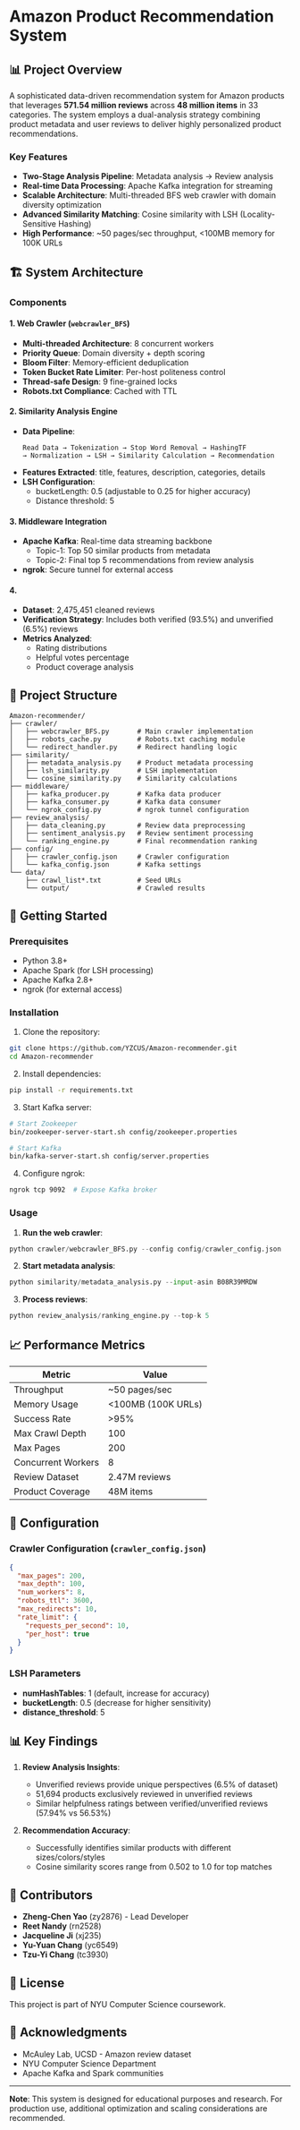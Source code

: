# Amazon Product Recommendation System

## 📊 Project Overview

A sophisticated data-driven recommendation system for Amazon products that leverages **571.54 million reviews** across **48 million items** in 33 categories. The system employs a dual-analysis strategy combining product metadata and user reviews to deliver highly personalized product recommendations.

### Key Features
- **Two-Stage Analysis Pipeline**: Metadata analysis → Review analysis
- **Real-time Data Processing**: Apache Kafka integration for streaming
- **Scalable Architecture**: Multi-threaded BFS web crawler with domain diversity optimization
- **Advanced Similarity Matching**: Cosine similarity with LSH (Locality-Sensitive Hashing)
- **High Performance**: ~50 pages/sec throughput, <100MB memory for 100K URLs

## 🏗️ System Architecture

### Components

#### 1. Web Crawler (`webcrawler_BFS`)
- **Multi-threaded Architecture**: 8 concurrent workers
- **Priority Queue**: Domain diversity + depth scoring
- **Bloom Filter**: Memory-efficient deduplication
- **Token Bucket Rate Limiter**: Per-host politeness control
- **Thread-safe Design**: 9 fine-grained locks
- **Robots.txt Compliance**: Cached with TTL

#### 2. Similarity Analysis Engine
- **Data Pipeline**:
  ```
  Read Data → Tokenization → Stop Word Removal → HashingTF 
  → Normalization → LSH → Similarity Calculation → Recommendation
  ```
- **Features Extracted**: title, features, description, categories, details
- **LSH Configuration**: 
  - bucketLength: 0.5 (adjustable to 0.25 for higher accuracy)
  - Distance threshold: 5

#### 3. Middleware Integration
- **Apache Kafka**: Real-time data streaming backbone
  - Topic-1: Top 50 similar products from metadata
  - Topic-2: Final top 5 recommendations from review analysis
- **ngrok**: Secure tunnel for external access

#### 4. 
- **Dataset**: 2,475,451 cleaned reviews
- **Verification Strategy**: Includes both verified (93.5%) and unverified (6.5%) reviews
- **Metrics Analyzed**:
  - Rating distributions
  - Helpful votes percentage
  - Product coverage analysis

## 📁 Project Structure

```
Amazon-recommender/
├── crawler/
│   ├── webcrawler_BFS.py       # Main crawler implementation
│   ├── robots_cache.py         # Robots.txt caching module
│   └── redirect_handler.py     # Redirect handling logic
├── similarity/
│   ├── metadata_analysis.py    # Product metadata processing
│   ├── lsh_similarity.py       # LSH implementation
│   └── cosine_similarity.py    # Similarity calculations
├── middleware/
│   ├── kafka_producer.py       # Kafka data producer
│   ├── kafka_consumer.py       # Kafka data consumer
│   └── ngrok_config.py         # ngrok tunnel configuration
├── review_analysis/
│   ├── data_cleaning.py        # Review data preprocessing
│   ├── sentiment_analysis.py   # Review sentiment processing
│   └── ranking_engine.py       # Final recommendation ranking
├── config/
│   ├── crawler_config.json     # Crawler configuration
│   └── kafka_config.json       # Kafka settings
└── data/
    ├── crawl_list*.txt         # Seed URLs
    └── output/                 # Crawled results

```

## 🚀 Getting Started

### Prerequisites
- Python 3.8+
- Apache Spark (for LSH processing)
- Apache Kafka 2.8+
- ngrok (for external access)

### Installation

1. Clone the repository:
```bash
git clone https://github.com/YZCUS/Amazon-recommender.git
cd Amazon-recommender
```

2. Install dependencies:
```bash
pip install -r requirements.txt
```

3. Start Kafka server:
```bash
# Start Zookeeper
bin/zookeeper-server-start.sh config/zookeeper.properties

# Start Kafka
bin/kafka-server-start.sh config/server.properties
```

4. Configure ngrok:
```bash
ngrok tcp 9092  # Expose Kafka broker
```

### Usage

1. **Run the web crawler**:
```python
python crawler/webcrawler_BFS.py --config config/crawler_config.json
```

2. **Start metadata analysis**:
```python
python similarity/metadata_analysis.py --input-asin B08R39MRDW
```

3. **Process reviews**:
```python
python review_analysis/ranking_engine.py --top-k 5
```

## 📈 Performance Metrics

| Metric | Value |
|--------|-------|
| Throughput | ~50 pages/sec |
| Memory Usage | <100MB (100K URLs) |
| Success Rate | >95% |
| Max Crawl Depth | 100 |
| Max Pages | 200 |
| Concurrent Workers | 8 |
| Review Dataset | 2.47M reviews |
| Product Coverage | 48M items |

## 🔧 Configuration

### Crawler Configuration (`crawler_config.json`)
```json
{
  "max_pages": 200,
  "max_depth": 100,
  "num_workers": 8,
  "robots_ttl": 3600,
  "max_redirects": 10,
  "rate_limit": {
    "requests_per_second": 10,
    "per_host": true
  }
}
```

### LSH Parameters
- **numHashTables**: 1 (default, increase for accuracy)
- **bucketLength**: 0.5 (decrease for higher sensitivity)
- **distance_threshold**: 5

## 📊 Key Findings

1. **Review Analysis Insights**:
   - Unverified reviews provide unique perspectives (6.5% of dataset)
   - 51,694 products exclusively reviewed in unverified reviews
   - Similar helpfulness ratings between verified/unverified reviews (57.94% vs 56.53%)

2. **Recommendation Accuracy**:
   - Successfully identifies similar products with different sizes/colors/styles
   - Cosine similarity scores range from 0.502 to 1.0 for top matches

## 🤝 Contributors

- **Zheng-Chen Yao** (zy2876) - Lead Developer
- **Reet Nandy** (rn2528)
- **Jacqueline Ji** (xj235)
- **Yu-Yuan Chang** (yc6549)
- **Tzu-Yi Chang** (tc3930)

## 📄 License

This project is part of NYU Computer Science coursework.

## 🙏 Acknowledgments

- McAuley Lab, UCSD - Amazon review dataset
- NYU Computer Science Department
- Apache Kafka and Spark communities

---

**Note**: This system is designed for educational purposes and research. For production use, additional optimization and scaling considerations are recommended.